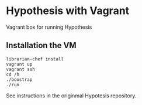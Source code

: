 Hypothesis with Vagrant
==================================

Vagrant box for running Hypothesis

Installation the VM
--------------------

    librarian-chef install
    vagrant up
    vagrant ssh
    cd /h
    ./boostrap
    ./run

See instructions in the originmal Hypotesis repository.
